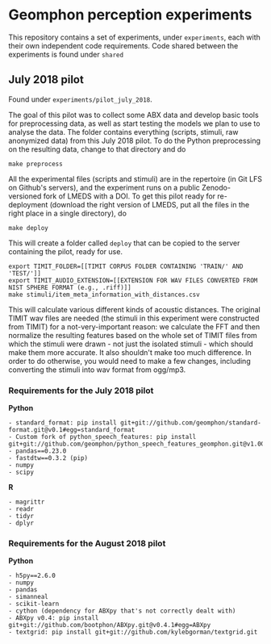 # Geomphon perception experiments

This repository contains a set of experiments, under `experiments`, each with their own independent code requirements. Code shared between the experiments is found under `shared`

## July 2018 pilot

Found under `experiments/pilot_july_2018`.

The goal of this pilot was to collect some ABX data and develop basic tools for preprocessing data, as well as start testing the models we plan to use to analyse the data. The folder contains everything (scripts, stimuli, raw anonymized data) from this July 2018 pilot. To do the Python preprocessing on the resulting data, change to that directory and do

```
make preprocess
```

All the experimental files (scripts and stimuli) are in the repertoire (in Git LFS on Github's servers), and the experiment runs on a public Zenodo-versioned fork of LMEDS with a DOI. To get this pilot ready for re-deployment (download the right version of LMEDS, put all the files in the right place in a single directory), do

```
make deploy
```

This will create a folder called `deploy` that can be copied to the server containing the pilot, ready for use.

```
export TIMIT_FOLDER=[[TIMIT CORPUS FOLDER CONTAINING 'TRAIN/' AND 'TEST/']]
export TIMIT_AUDIO_EXTENSION=[[EXTENSION FOR WAV FILES CONVERTED FROM NIST SPHERE FORMAT (e.g., .riff)]]
make stimuli/item_meta_information_with_distances.csv
```

This will calculate various different kinds of acoustic distances. The original TIMIT wav files are needed (the stimuli in this experiment were constructed from TIMIT) for a not-very-important reason: we calculate the FFT and then normalize the resulting features based on the whole set of TIMIT files from which the stimuli were drawn - not just the isolated stimuli - which should make them more accurate. It also shouldn't make too much difference. In order to do otherwise, you would need to make a few changes, including converting the stimuli into wav format from ogg/mp3.

### Requirements for the July 2018 pilot

**Python**

```
- standard_format: pip install git+git://github.com/geomphon/standard-format.git@v0.1#egg=standard_format
- Custom fork of python_speech_features: pip install git+git://github.com/geomphon/python_speech_features_geomphon.git@v1.0GEOMPH#egg=python_speech_features
- pandas==0.23.0
- fastdtw==0.3.2 (pip)
- numpy
- scipy
```

**R**

```
- magrittr
- readr
- tidyr
- dplyr
```

### Requirements for the August 2018 pilot


**Python**

```
- h5py==2.6.0
- numpy
- pandas
- simanneal
- scikit-learn
- cython (dependency for ABXpy that's not correctly dealt with)
- ABXpy v0.4: pip install git+git://github.com/bootphon/ABXpy.git@v0.4.1#egg=ABXpy
- textgrid: pip install git+git://github.com/kylebgorman/textgrid.git

```
